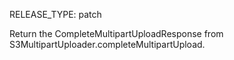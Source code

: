 RELEASE_TYPE: patch

Return the CompleteMultipartUploadResponse from S3MultipartUploader.completeMultipartUpload.